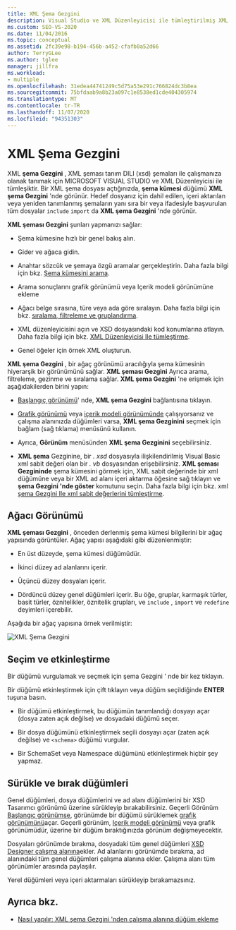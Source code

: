 ```yaml
---
title: XML Şema Gezgini
description: Visual Studio ve XML Düzenleyicisi ile tümleştirilmiş XML şema Gezgini özellikleri hakkında bilgi edinin.
ms.custom: SEO-VS-2020
ms.date: 11/04/2016
ms.topic: conceptual
ms.assetid: 2fc39e98-b194-456b-a452-cfafb0a52d66
author: TerryGLee
ms.author: tglee
manager: jillfra
ms.workload:
- multiple
ms.openlocfilehash: 31edea44741249c5d75a53e291c766824dc3b8ea
ms.sourcegitcommit: 75bfdaab9a8b23a097c1e8538ed1cde404305974
ms.translationtype: MT
ms.contentlocale: tr-TR
ms.lasthandoff: 11/07/2020
ms.locfileid: "94351303"
---
```

# <a name="xml-schema-explorer"></a>XML Şema Gezgini

XML **şema Gezgini** , XML şeması tanım DILI (xsd) şemaları ile çalışmanıza olanak tanımak için MICROSOFT VISUAL STUDIO ve XML Düzenleyicisi ile tümleşiktir. Bir XML şema dosyası açtığınızda, **şema kümesi** düğümü **XML şema Gezgini** 'nde görünür. Hedef dosyanız için dahil edilen, içeri aktarılan veya yeniden tanımlanmış şemaların yanı sıra bir veya ifadesiyle başvurulan tüm dosyalar `include` `import` da **XML şema Gezgini** 'nde görünür.

**XML şeması Gezgini** şunları yapmanızı sağlar:

- Şema kümesine hızlı bir genel bakış alın.

- Gider ve ağaca gidin.

- Anahtar sözcük ve şemaya özgü aramalar gerçekleştirin. Daha fazla bilgi için bkz. [Şema kümesini arama](../xml-tools/searching-the-schema-set.md).

- Arama sonuçlarını grafik görünümü veya Içerik modeli görünümüne ekleme

- Ağacı belge sırasına, türe veya ada göre sıralayın. Daha fazla bilgi için bkz. [sıralama, filtreleme ve gruplandırma](../xml-tools/sorting-filtering-and-grouping-xml-schema-explorer.md).

- XML düzenleyicisini açın ve XSD dosyasındaki kod konumlarına atlayın. Daha fazla bilgi için bkz. [XML Düzenleyicisi Ile tümleştirme](../xml-tools/integration-with-xml-editor.md).

- Genel öğeler için örnek XML oluşturun.

**XML şema Gezgini** , bir ağaç görünümü aracılığıyla şema kümesinin hiyerarşik bir görünümünü sağlar. **XML şeması Gezgini** Ayrıca arama, filtreleme, gezinme ve sıralama sağlar. **XML şema Gezgini** 'ne erişmek için aşağıdakilerden birini yapın:

- [Başlangıç görünümü](../xml-tools/start-view.md)' nde, **XML şema Gezgini** bağlantısına tıklayın.

- [Grafik görünümü](../xml-tools/graph-view.md) veya [içerik modeli görünümünde](../xml-tools/content-model-view.md) çalışıyorsanız ve çalışma alanınızda düğümleri varsa, **XML şema Gezginini** seçmek için bağlam (sağ tıklama) menüsünü kullanın.

- Ayrıca, **Görünüm** menüsünden **XML şema Gezginini** seçebilirsiniz.

- **XML şema** Gezginine, bir *. xsd* dosyasıyla ilişkilendirilmiş Visual Basic xml sabit değeri olan bir *. vb* dosyasından erişebilirsiniz. **XML şeması Gezgininde** şema kümesini görmek için, XML sabit değerinde bir xml düğümüne veya bir XML ad alanı içeri aktarma öğesine sağ tıklayın ve **şema Gezgini 'nde göster** komutunu seçin. Daha fazla bilgi için bkz. xml [şema Gezgini Ile xml sabit değerlerini tümleştirme](../xml-tools/integration-of-xml-literals-with-xml-schema-explorer.md).

## <a name="tree-view"></a>Ağacı Görünümü
**XML şeması Gezgini** , önceden derlenmiş şema kümesi bilgilerini bir ağaç yapısında görüntüler. Ağaç yapısı aşağıdaki gibi düzenlenmiştir:

- En üst düzeyde, şema kümesi düğümüdür.

- İkinci düzey ad alanlarını içerir.

- Üçüncü düzey dosyaları içerir.

- Dördüncü düzey genel düğümleri içerir. Bu öğe, gruplar, karmaşık türler, basit türler, öznitelikler, öznitelik grupları, ve `include` , `import` ve `redefine` deyimleri içerebilir.

Aşağıda bir ağaç yapısına örnek verilmiştir:

![XML Şema Gezgini](../xml-tools/media/xmlschemaexplorer.gif)

## <a name="selection-and-activation"></a>Seçim ve etkinleştirme
Bir düğümü vurgulamak ve seçmek için şema Gezgini ' nde bir kez tıklayın.

Bir düğümü etkinleştirmek için çift tıklayın veya düğüm seçildiğinde **ENTER** tuşuna basın.

- Bir düğümü etkinleştirmek, bu düğümün tanımlandığı dosyayı açar (dosya zaten açık değilse) ve dosyadaki düğümü seçer.

- Bir dosya düğümünü etkinleştirmek seçili dosyayı açar (zaten açık değilse) ve `<schema>` düğümü vurgular.

- Bir SchemaSet veya Namespace düğümünü etkinleştirmek hiçbir şey yapmaz.

## <a name="drag-and-drop-nodes"></a>Sürükle ve bırak düğümleri
Genel düğümleri, dosya düğümlerini ve ad alanı düğümlerini bir XSD Tasarımcı görünümü üzerine sürükleyip bırakabilirsiniz. Geçerli Görünüm [Başlangıç görünümse](../xml-tools/start-view.md), görünümde bir düğümü sürüklemek [grafik görünümünü](../xml-tools/graph-view.md)açar. Geçerli görünüm, [Içerik modeli görünümü](../xml-tools/content-model-view.md) veya grafik görünümüdür, üzerine bir düğüm bıraktığınızda görünüm değişmeyecektir.

Dosyaları görünümde bırakma, dosyadaki tüm genel düğümleri [XSD Designer çalışma alanına](../xml-tools/xml-schema-designer-workspace.md)ekler. Ad alanlarını görünümde bırakma, ad alanındaki tüm genel düğümleri çalışma alanına ekler. Çalışma alanı tüm görünümler arasında paylaşılır.

 Yerel düğümleri veya içeri aktarmaları sürükleyip bırakamazsınız.

## <a name="see-also"></a>Ayrıca bkz.

- [Nasıl yapılır: XML şema Gezgini 'nden çalışma alanına düğüm ekleme](../xml-tools/how-to-add-nodes-to-the-workspace-from-the-xml-schema-explorer.md)
